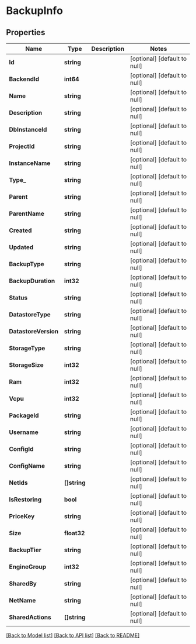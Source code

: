 # BackupInfo

## Properties
Name | Type | Description | Notes
------------ | ------------- | ------------- | -------------
**Id** | **string** |  | [optional] [default to null]
**BackendId** | **int64** |  | [optional] [default to null]
**Name** | **string** |  | [optional] [default to null]
**Description** | **string** |  | [optional] [default to null]
**DbInstanceId** | **string** |  | [optional] [default to null]
**ProjectId** | **string** |  | [optional] [default to null]
**InstanceName** | **string** |  | [optional] [default to null]
**Type_** | **string** |  | [optional] [default to null]
**Parent** | **string** |  | [optional] [default to null]
**ParentName** | **string** |  | [optional] [default to null]
**Created** | **string** |  | [optional] [default to null]
**Updated** | **string** |  | [optional] [default to null]
**BackupType** | **string** |  | [optional] [default to null]
**BackupDuration** | **int32** |  | [optional] [default to null]
**Status** | **string** |  | [optional] [default to null]
**DatastoreType** | **string** |  | [optional] [default to null]
**DatastoreVersion** | **string** |  | [optional] [default to null]
**StorageType** | **string** |  | [optional] [default to null]
**StorageSize** | **int32** |  | [optional] [default to null]
**Ram** | **int32** |  | [optional] [default to null]
**Vcpu** | **int32** |  | [optional] [default to null]
**PackageId** | **string** |  | [optional] [default to null]
**Username** | **string** |  | [optional] [default to null]
**ConfigId** | **string** |  | [optional] [default to null]
**ConfigName** | **string** |  | [optional] [default to null]
**NetIds** | **[]string** |  | [optional] [default to null]
**IsRestoring** | **bool** |  | [optional] [default to null]
**PriceKey** | **string** |  | [optional] [default to null]
**Size** | **float32** |  | [optional] [default to null]
**BackupTier** | **string** |  | [optional] [default to null]
**EngineGroup** | **int32** |  | [optional] [default to null]
**SharedBy** | **string** |  | [optional] [default to null]
**NetName** | **string** |  | [optional] [default to null]
**SharedActions** | **[]string** |  | [optional] [default to null]

[[Back to Model list]](../README.md#documentation-for-models) [[Back to API list]](../README.md#documentation-for-api-endpoints) [[Back to README]](../README.md)

